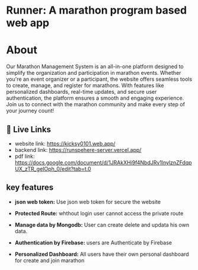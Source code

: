 
# Runner: A marathon program based web app

# About
Our Marathon Management System is an all-in-one platform designed to simplify the organization and participation in marathon events. Whether you're an event organizer or a participant, the website offers seamless tools to create, manage, and register for marathons. With features like personalized dashboards, real-time updates, and secure user authentication, the platform ensures a smooth and engaging experience. Join us to connect with the marathon community and make every step of your journey count!

## 🔗 Live Links

- website link: https://kicksy0101.web.app/
- backend link: https://runspehere-server.vercel.app/
- pdf link: https://docs.google.com/document/d/1JRAkXHi9f4NbdJRv1lnylznZFdqpUX_zTR_geIOph_0/edit?tab=t.0

## key features
- **json web token:** Use json web token for secure the website


 - **Protected Route:** whthout login user cannot access the private route



 - **Manage data by Mongodb:** User can create delete and updata his own data. 



 - **Authentication by Firebase:** users are Authenticate by Firebase



 - **Personalized Dashboard:** All users have their own personal dashboard for create and join marathon






